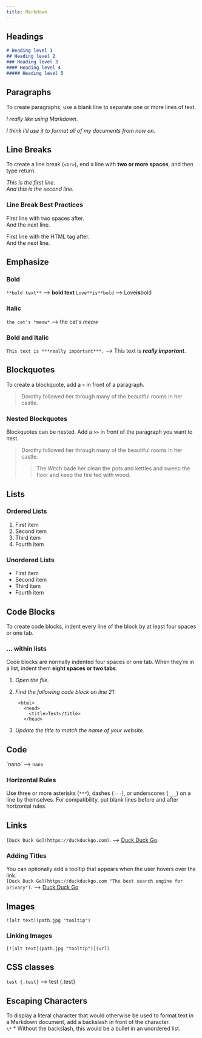 ```yaml
---
title: Markdown
---
```


## Headings

```md
# Heading level 1
## Heading level 2
### Heading level 3
#### Heading level 4
##### Heading level 5
```

## Paragraphs
To create paragraphs, use a blank line to separate one or more lines of text.

*I really like using Markdown.*

*I think I'll use it to format all of my documents from now on.*

## Line Breaks
To create a line break (`<br>`), end a line with **two or more spaces**, and then type return.

*This is the first line.  
And this is the second line.*

### Line Break Best Practices

First line with two spaces after.  
And the next line.

First line with the HTML tag after.<br>
And the next line.

## Emphasize

### Bold
`**bold text**` --> **bold text**
`Love**is**bold` --> Love**is**bold

### Italic
`the cat's *meow*` --> the cat's *meow*

### Bold and Italic
`This text is ***really important***.` --> This text is ***really important***.

## Blockquotes
To create a blockquote, add a `>` in front of a paragraph.
> Dorothy followed her through many of the beautiful rooms in her castle.  

### Nested Blockquotes
Blockquotes can be nested. Add a `>>` in front of the paragraph you want to nest.
> Dorothy followed her through many of the beautiful rooms in her castle.
>
>> The Witch bade her clean the pots and kettles and sweep the floor and keep the fire fed with wood.

## Lists

### Ordered Lists
1. First item
2. Second item
3. Third item
4. Fourth item 

### Unordered Lists
* First item
* Second item
* Third item
* Fourth item 


## Code Blocks
To create code blocks, indent every line of the block by at least four spaces or one tab.

  <html>
    <head>
    </head>
  </html>

### ... within lists
Code blocks are normally indented four spaces or one tab. When they’re in a list, indent them **eight spaces or two tabs**.  

1. *Open the file.*
2. *Find the following code block on line 21:*

        <html>
          <head>
            <title>Test</title>
          </head>

3. *Update the title to match the name of your website.*

## Code
\`nano\` --> `nano`  

### Horizontal Rules
Use three or more asterisks (`***`), dashes (`---`), or underscores (`___`) on a line by themselves.
For compatibility, put blank lines before and after horizontal rules.

## Links
`[Duck Duck Go](https://duckduckgo.com)`. --> [Duck Duck Go](https://duckduckgo.com).

### Adding Titles
You can optionally add a tooltip that appears when the user hovers over the link.  
`[Duck Duck Go](https://duckduckgo.com "The best search engine for privacy")`. --> [Duck Duck Go](https://duckduckgo.com "The best search engine for privacy")


## Images
`![alt text](path.jpg "tooltip")`

### Linking Images
`[![alt text](path.jpg "tooltip")](url)`

## CSS classes
`test {.test}` --> test {.test}

## Escaping Characters
To display a literal character that would otherwise be used to format text in a Markdown document, add a backslash in front of the character.  
`\*`
\* Without the backslash, this would be a bullet in an unordered list.


